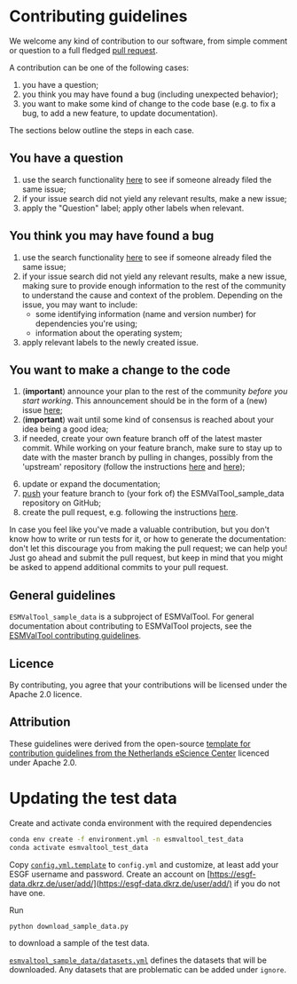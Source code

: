 # Contributing guidelines

We welcome any kind of contribution to our software, from simple comment or question to a full fledged [pull request][1].

A contribution can be one of the following cases:

1. you have a question;
2. you think you may have found a bug (including unexpected behavior);
3. you want to make some kind of change to the code base (e.g. to fix a bug, to add a new feature, to update documentation).

The sections below outline the steps in each case.

## You have a question

1. use the search functionality [here][2] to see if someone already filed the same issue;
2. if your issue search did not yield any relevant results, make a new issue;
3. apply the "Question" label; apply other labels when relevant.

## You think you may have found a bug

1. use the search functionality [here][2] to see if someone already filed the same issue;
2. if your issue search did not yield any relevant results, make a new issue, making sure to provide enough information to the rest of the community to understand the cause and context of the problem. Depending on the issue, you may want to include:
    - some identifying information (name and version number) for dependencies you're using;
    - information about the operating system;
3. apply relevant labels to the newly created issue.

## You want to make a change to the code

1. (**important**) announce your plan to the rest of the community _before you start working_. This announcement should be in the form of a (new) issue [here][2];
2. (**important**) wait until some kind of consensus is reached about your idea being a good idea;
3. if needed, create your own feature branch off of the latest master commit. While working on your feature branch, make sure to stay up to date with the master branch by pulling in changes, possibly from the 'upstream' repository (follow the instructions [here][4] and [here][5]);
<!-- 4. make sure the existing tests still work by running ``python setup.py test``; -->
<!-- 5. add your own tests (if necessary); -->
6. update or expand the documentation;
7. [push][6] your feature branch to (your fork of) the ESMValTool_sample_data repository on GitHub;
8. create the pull request, e.g. following the instructions [here][7].

In case you feel like you've made a valuable contribution, but you don't know how to write or run tests for it, or how to generate the documentation: don't let this discourage you from making the pull request; we can help you! Just go ahead and submit the pull request, but keep in mind that you might be asked to append additional commits to your pull request.

## General guidelines

`ESMValTool_sample_data` is a subproject of ESMValTool. For general documentation about contributing to ESMValTool projects, see the [ESMValTool contributing guidelines][8].

## Licence

By contributing, you agree that your contributions will be licensed under the Apache 2.0 licence.

## Attribution

These guidelines were derived from the open-source [template for contribution guidelines from the Netherlands eScience Center][9] licenced under Apache 2.0.

[1]: https://help.github.com/articles/about-pull-requests/
[2]: https://github.com/ESMValGroup/ESMValTool_sample_data/issues
[3]: https://help.github.com/articles/autolinked-references-and-urls/#commit-shas
[4]: https://help.github.com/articles/configuring-a-remote-for-a-fork/
[5]: https://help.github.com/articles/syncing-a-fork/
[6]: https://help.github.com/articles/pushing-commits-to-a-remote-repository
[7]: https://help.github.com/articles/creating-a-pull-request/
[8]: https://docs.esmvaltool.org/projects/esmvaltool/en/latest/contributing.html
[9]: https://github.com/NLeSC/python-template/blob/master/CONTRIBUTING.md


# Updating the test data

Create and activate conda environment with the required dependencies
```bash
conda env create -f environment.yml -n esmvaltool_test_data
conda activate esmvaltool_test_data
```

Copy [`config.yml.template`](config.yml.template) to `config.yml` and customize, at least add your
ESGF username and password.
Create an account on [https://esgf-data.dkrz.de/user/add/](https://esgf-data.dkrz.de/user/add/) if you do not have one.

Run
```bash
python download_sample_data.py
```
to download a sample of the test data.

[`esmvaltool_sample_data/datasets.yml`](esmvaltool_sample_data/datasets.yml) defines the datasets that will be downloaded. Any datasets that are problematic can be added under `ignore`.
